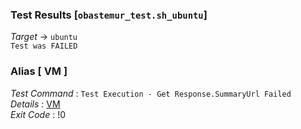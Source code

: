 ### Test Results [`obastemur_test.sh_ubuntu`]   
*Target* -> `ubuntu`   
`Test was FAILED`

### Alias [ VM ]   
*Test Command* : `Test Execution - Get Response.SummaryUrl Failed`   
*Details*      : [VM](https://github.com/CCRobot/TestResults/blob/20180222T200811obastemur_test.sh_ubuntu/VM_0.md)   
*Exit Code*    : !0   

   
